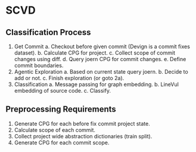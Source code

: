 # SCVD 

## Classification Process
1. Get Commit
    a. Checkout before given commit (Devign is a commit fixes dataset).
    b. Calculate CPG for project.
    c. Collect scope of commit changes using diff.
    d. Query joern CPG for commit changes.
    e. Define commit boundaries.
2. Agentic Exploration
    a. Based on current state query joern.
    b. Decide to add or not. 
    c. Finish exploration (or goto 2a).
3. Classification
    a. Message passing for graph embedding.
    b. LineVul embedding of source code.
    c. Classify.

## Preprocessing Requirements
1. Generate CPG for each before fix commit project state.
2. Calculate scope of each commit.
3. Collect project wide abstraction dictionaries (train split).
4. Generate CPG for each commit scope.
